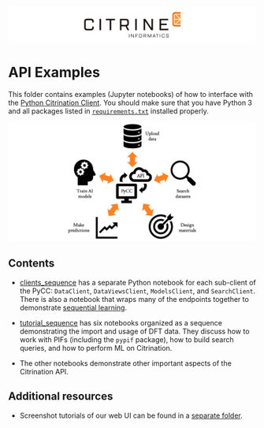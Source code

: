 ![Banner logo](../fig/citrine_banner.png "Banner logo")

# API Examples
This folder contains examples (Jupyter notebooks) of how to interface with the [Python Citrination Client](http://citrineinformatics.github.io/python-citrination-client/index.html). You should make sure that you have Python 3 and all packages listed in [`requirements.txt`](../requirements.txt) installed properly.

![PyCC capabilities](fig/pycc_capabilities.png "PyCC capabilities")

## Contents
* [clients_sequence](clients_sequence) has a separate Python notebook for each sub-client of the PyCC: `DataClient`, `DataViewsClient`, `ModelsClient`, and `SearchClient`. There is also a notebook that wraps many of the endpoints together to demonstrate [sequential learning](https://citrine.io/platform/sequential-learning/).

* [tutorial_sequence](tutorial_sequence) has six notebooks organized as a sequence demonstrating the import and usage of DFT data. They discuss how to work with PIFs (including the `pypif` package), how to build search queries, and how to perform ML on Citrination.

* The other notebooks demonstrate other important aspects of the Citrination API.

## Additional resources

* Screenshot tutorials of our web UI can be found in a [separate folder](../citrination_ui_examples).
